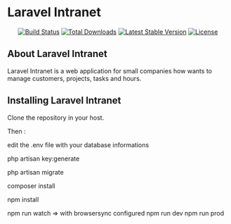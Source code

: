 # Laravel Intranet

<p align="center">
<a href="https://travis-ci.org/laravel/framework"><img src="https://travis-ci.org/laravel/framework.svg" alt="Build Status"></a>
<a href="https://packagist.org/packages/laravel/framework"><img src="https://poser.pugx.org/laravel/framework/d/total.svg" alt="Total Downloads"></a>
<a href="https://packagist.org/packages/laravel/framework"><img src="https://poser.pugx.org/laravel/framework/v/stable.svg" alt="Latest Stable Version"></a>
<a href="https://packagist.org/packages/laravel/framework"><img src="https://poser.pugx.org/laravel/framework/license.svg" alt="License"></a>
</p>

## About Laravel Intranet

Laravel Intranet is a web application for small companies how wants to manage customers, projects, tasks and hours.

## Installing Laravel Intranet

Clone the repository in your host.

Then :

edit the .env file with your database informations

php artisan key:generate

php artisan migrate

composer install

npm install


npm run watch => with browsersync configured
npm run dev
npm run prod